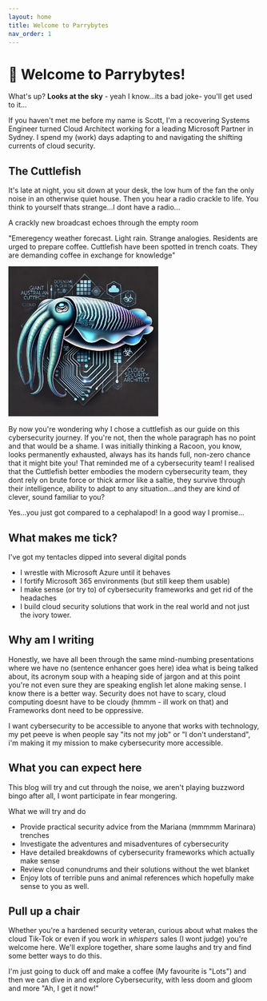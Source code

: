 ```yaml
---
layout: home
title: Welcome to Parrybytes
nav_order: 1
---
```


# 👋 Welcome to Parrybytes!

What's up? **Looks at the sky** - yeah I know...its a bad joke- you'll get used to it...

If you haven't met me before my name is Scott, I'm a recovering Systems Engineer turned Cloud Architect working for a leading Microsoft Partner in Sydney. I spend my (work) days adapting to and navigating the shifting currents of cloud security.

## The Cuttlefish

It's late at night, you sit down at your desk, the low hum of the fan the only noise in an otherwise quiet house. Then you hear a radio crackle to life. You think to yourself thats strange...I dont have a radio...

A crackly new broadcast echoes through the empty room

"Emeregency weather forecast. Light rain. Strange analogies. Residents are urged to prepare coffee. Cuttlefish have been spotted in trench coats. They are demanding coffee in exchange for knowledge"

<img src="/assets/images/Cuttlefish.jpg" alt="The Cuttlefish" width="300">


By now you're wondering why I chose a cuttlefish as our guide on this cybersecurity journey. If you're not, then the whole paragraph has no point and that would be a shame. I was initially thinking a Racoon, you know, looks permanently exhausted, always has its hands full, non-zero chance that it might bite you! That reminded me of a cybersecurity team! I realised that the Cuttlefish better embodies the modern cybersecurity team, they dont rely on brute force or thick armor like a saltie, they survive through their intelligence, ability to adapt to any situation...and they are kind of clever, sound familiar to you?

Yes...you just got compared to a cephalapod! In a good way I promise...

## What makes me tick?

I've got my tentacles dipped into several digital ponds
- I wrestle with Microsoft Azure until it behaves
- I fortify Microsoft 365 environments (but still keep them usable)
- I make sense (or try to) of cybersecurity frameworks and get rid of the headaches
- I build cloud security solutions that work in the real world and not just the ivory tower.

## Why am I writing

Honestly, we have all been through the same mind-numbing presentations where we have no (sentence enhancer goes here) idea what is being talked about, its acronym soup with a heaping side of jargon and at this point you're not even sure they are speaking english let alone making sense. I know there is a better way. Security does not have to scary, cloud computing doesnt have to be cloudy (hmmm - ill work on that) and Frameworks dont need to be oppressive.

I want cybersecurity to be accessible to anyone that works with technology, my pet peeve is when people say "its not my job" or "I don't understand", i'm making it my mission to make cybersecurity more accessible.

## What you can expect here

This blog will try and cut through the noise, we aren't playing buzzword bingo after all, I wont participate in fear mongering.

What we will try and do

- Provide practical security advice from the Mariana (mmmmm Marinara) trenches
- Investigate the adventures and misadventures of cybersecurity
- Have detailed breakdowns of cybersecurity frameworks which actually make sense
- Review cloud conundrums and their solutions without the wet blanket
- Enjoy lots of terrible puns and animal references which hopefully make sense to you as well.

## Pull up a chair

Whether you're a hardened security veteran, curious about what makes the cloud Tik-Tok or even if you work in *whispers* sales (I wont judge) you're welcome here. We'll explore together, share some laughs and try and find some better ways to do this.

I'm just going to duck off and make a coffee (My favourite is "Lots") and then we can dive in and explore Cybersecurity, with less doom and gloom and more "Ah, I get it now!"

